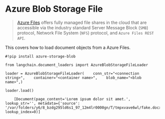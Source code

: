 Azure Blob Storage File
=======================

> [Azure Files](https://learn.microsoft.com/en-us/azure/storage/files/storage-files-introduction) offers fully managed file shares in the cloud that are accessible via the industry standard Server Message Block (`SMB`) protocol, Network File System (`NFS`) protocol, and `Azure Files REST API`.

This covers how to load document objects from a Azure Files.

    #!pip install azure-storage-blob

    from langchain.document_loaders import AzureBlobStorageFileLoader

    loader = AzureBlobStorageFileLoader(    conn_str="<connection string>",    container="<container name>",    blob_name="<blob name>",)

    loader.load()

        [Document(page_content='Lorem ipsum dolor sit amet.', lookup_str='', metadata={'source': '/var/folders/y6/8_bzdg295ld6s1_97_12m4lr0000gn/T/tmpxvave6wl/fake.docx'}, lookup_index=0)]